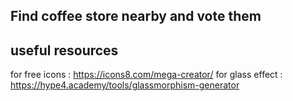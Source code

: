 ## Find coffee store nearby and vote them 









## useful resources
 
for free icons    : https://icons8.com/mega-creator/
for glass effect  : https://hype4.academy/tools/glassmorphism-generator
